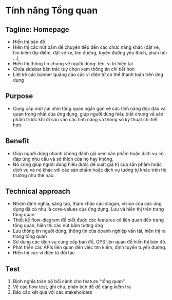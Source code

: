 # Tính năng Tổng quan

## Tagline: Homepage

- Hiển thị bản đồ
- Hiển thị các nút bấm để chuyển tiếp đến các chức năng khác (đặt vé, tìm kiếm địa điểm, đặt vé xe, tìm đường, tuyến đường yêu thích, phản hồi ...)
- Hiển thị thông tin chung về người dùng: tên, vị trí hiện tại
- Chứa sidebar bên trái: tùy chọn xem thông tin chi tiết hơn
- Liệt kê các banner quảng cáo các ví điện tử có thể thanh toán trên ứng dụng

## Purpose

- Cung cấp một cái nhìn tổng quan ngắn gọn về các tính năng độc đáo và quan trọng nhất của ứng dụng, giúp người dùng hiểu biết chung về sản phẩm trước khi đi sâu vào các tính năng và thông số kỹ thuật chi tiết hơn.

## Benefit

- Giúp người dùng nhanh chóng đánh giá xem sản phẩm hoặc dịch vụ có đáp ứng nhu cầu và sở thích của họ hay không.
- Nó cũng giúp người dùng hiểu được đề xuất giá trị của sản phẩm hoặc dịch vụ và nó khác với các sản phẩm hoặc dịch vụ tương tự khác trên thị trường như thế nào.

## Technical approach

- Nhóm định nghĩa, sáng tạo, tham khảo các slogan, vision của các ứng dụng đã có như là core-values của ứng dụng. Lưu và hiển thị trên trang tổng quan
- Thiết kế flow-diagram để biết được các features có liên quan đến trang tổng quan, hiện thị các nút bấm tương ứng
- Lưu thông tin người dùng, thông tin của doanh nghiệp vẩn tải, hiển thị ra trang tổng quan
- Sử dụng các dịch vụ cung cấp bản đồ, GPS liên quan để hiển thị bản đồ.
- Phát triển các APIs liên quan đến việc tìm kiếm, định tuyến tuyến đường.
- Hiển thị các ví điện tử đối tác

## Test

1. Định nghĩa toàn bộ bối cảnh cho feature "tổng quan"
2. Vẽ các flow test, ghi chú, phân tích để dễ dàng kiểm tra
3. Báo cáo kết quả với các stakeholders

